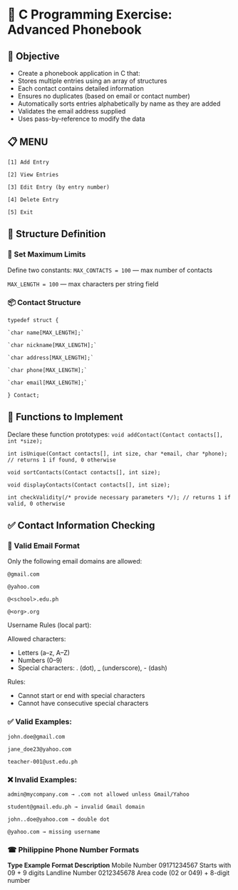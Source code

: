 # 📱 C Programming Exercise: Advanced Phonebook
## 🎯 Objective
- Create a phonebook application in C that:
- Stores multiple entries using an array of structures
- Each contact contains detailed information
- Ensures no duplicates (based on email or contact number)
- Automatically sorts entries alphabetically by name as they are added
- Validates the email address supplied
- Uses pass-by-reference to modify the data

## 📋 MENU
`[1] Add Entry`

`[2] View Entries`

`[3] Edit Entry (by entry number)`

`[4] Delete Entry` 

`[5] Exit`  

## 🧱 Structure Definition
### 🔢 Set Maximum Limits
Define two constants:
`MAX_CONTACTS = 100` — max number of contacts

`MAX_LENGTH = 100` — max characters per string field

### 📦 Contact Structure
`typedef struct {`

    `char name[MAX_LENGTH];`
    
    `char nickname[MAX_LENGTH];`
    
    `char address[MAX_LENGTH];`
    
    `char phone[MAX_LENGTH];`
    
    `char email[MAX_LENGTH];`
    
`} Contact;`

## 🧠 Functions to Implement 
Declare these function prototypes:
`void addContact(Contact contacts[], int *size);`

`int isUnique(Contact contacts[], int size, char *email, char *phone); // returns 1 if found, 0 otherwise`

`void sortContacts(Contact contacts[], int size);`

`void displayContacts(Contact contacts[], int size);`

`int checkValidity(/* provide necessary parameters */); // returns 1 if valid, 0 otherwise`

## ✅ Contact Information Checking
### 📧 Valid Email Format
Only the following email domains are allowed:

`@gmail.com`

`@yahoo.com`

`@<school>.edu.ph`

`@<org>.org`

Username Rules (local part):

Allowed characters:
- Letters (a–z, A–Z)
- Numbers (0–9)
- Special characters: . (dot), _ (underscore), - (dash)

Rules:
- Cannot start or end with special characters
- Cannot have consecutive special characters

### ✅ Valid Examples:
`john.doe@gmail.com`

`jane_doe23@yahoo.com`

`teacher-001@ust.edu.ph`

### ❌ Invalid Examples:
`admin@mycompany.com → .com not allowed unless Gmail/Yahoo`

`student@gmail.edu.ph → invalid Gmail domain`

`john..doe@yahoo.com → double dot`

`@yahoo.com → missing username`

### ☎ Philippine Phone Number Formats
**Type	     Example	     Format Description**
Mobile     Number	       09171234567	Starts with 09 + 9 digits
Landline   Number	       0212345678	Area code (02 or 049) + 8-digit number
